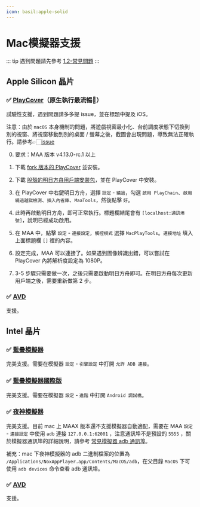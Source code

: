 ```yaml
---
icon: basil:apple-solid
---
```

# Mac模擬器支援

::: tip
遇到問題請先參考 [1.2-常見問題](1.2-常見問題.md)
:::

## Apple Silicon 晶片

### ✅ [PlayCover](https://playcover.io)（原生執行最流暢🚀）

試驗性支援，遇到問題請多多提 issue，並在標題中提及 iOS。

注意：由於 `macOS` 本身機制的問題，將遊戲視窗最小化、台前調度狀態下切換到別的視窗、將視窗移動到別的桌面 / 螢幕之後，截圖會出現問題，導致無法正確執行。請參考👉🏻️[issue](https://github.com/MaaAssistantArknights/MaaAssistantArknights/issues/4371#issuecomment-1527977512)

0. 要求：MAA 版本 v4.13.0-rc.1 以上

1. 下載 [fork 版本的 PlayCover](https://github.com/hguandl/PlayCover/releases) 並安裝。

2. 下載 [脫殼的明日方舟用戶端安裝包](https://decrypt.day/app/id1454663939)，並在 PlayCover 中安裝。

3. 在 PlayCover 中右鍵明日方舟，選擇 `設定` - `繞過`，勾選 `啟用 PlayChain`、`啟用繞過越獄檢測`、`插入內省庫`、`MaaTools`，然後點擊 `好`。

4. 此時再啟動明日方舟，即可正常執行。標題欄結尾會有 `[localhost:通訊埠號]`，說明已經成功啟用。

5. 在 MAA 中，點擊 `設定` - `連接設定`，`觸控模式` 選擇 `MacPlayTools`。`連接地址` 填入上面標題欄 `[]` 裡的內容。

6. 設定完成，MAA 可以連接了。如果遇到圖像辨識出錯，可以嘗試在 PlayCover 內將解析度設定為 1080P。

7. 3-5 步驟只需要做一次，之後只需要啟動明日方舟即可。在明日方舟每次更新用戶端之後，需要重新做第 2 步。

### ✅ [AVD](https://developer.android.com/studio/run/managing-avds)

支援。

## Intel 晶片

### ✅ [藍疊模擬器](https://www.bluestacks.cn/)

完美支援。需要在模擬器 `設定` - `引擎設定` 中打開 `允許 ADB 連接`。

### ✅ [藍疊模擬器國際版](https://www.bluestacks.com/tw/index.html)

完美支援。需要在模擬器 `設定` - `進階` 中打開 `Android 調試橋`。

### ✅ [夜神模擬器](https://www.yeshen.com/)

完美支援。目前 mac 上 MAAX 版本還不支援模擬器自動適配，需要在 MAA `設定` - `連接設定` 中使用 `adb` 連接 `127.0.0.1:62001` ，注意通訊埠不是預設的 `5555` ，關於模擬器通訊埠的詳細說明，請參考 [常見模擬器 adb 通訊埠](1.2-常見問題.md#常見安卓模擬器adb通訊埠)。

補充：mac 下夜神模擬器的 adb 二進制檔案的位置為 `/Applications/NoxAppPlayer.app/Contents/MacOS/adb`，在父目錄 `MacOS` 下可使用 `adb devices` 命令查看 adb 通訊埠。

### ✅ [AVD](https://developer.android.com/studio/run/managing-avds)

支援。
